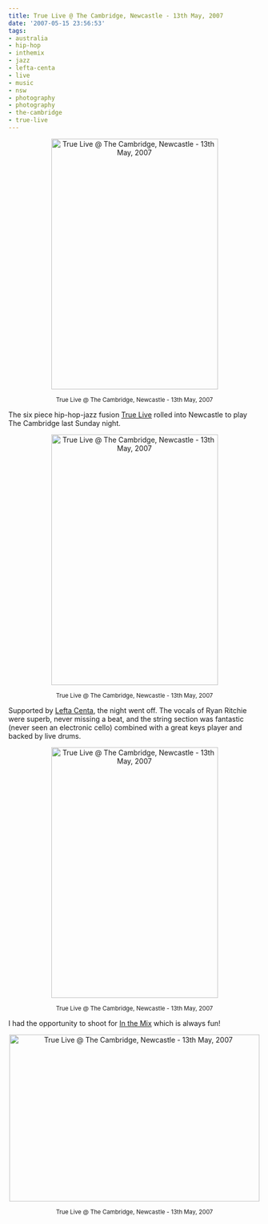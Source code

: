 ```yaml
---
title: True Live @ The Cambridge, Newcastle - 13th May, 2007
date: '2007-05-15 23:56:53'
tags:
- australia
- hip-hop
- inthemix
- jazz
- lefta-centa
- live
- music
- nsw
- photography
- photography
- the-cambridge
- true-live
---
```


<p align="center"><a href="http://www.flickr.com/photos/jufemaiz/499399870/" title="Photo Sharing"><img src="http://farm1.static.flickr.com/230/499399870_612eefd900.jpg" alt="True Live @ The Cambridge, Newcastle - 13th May, 2007" height="500" width="333" /></a></p>
<p align="center"><small>True Live @ The Cambridge, Newcastle - 13th May, 2007</small></p>
The six piece hip-hop-jazz fusion <a href="http://truelive.com.au">True Live</a> rolled into Newcastle to play The Cambridge last Sunday night.
<p align="center"><a href="http://www.flickr.com/photos/jufemaiz/499434455/" title="Photo Sharing"><img src="http://farm1.static.flickr.com/232/499434455_ec0582132a.jpg" alt="True Live @ The Cambridge, Newcastle - 13th May, 2007" height="500" width="333" /></a></p>
<p align="center"><small>True Live @ The Cambridge, Newcastle - 13th May, 2007</small></p>
Supported by <a href="http://www.leftacenta.com/">Lefta Centa</a>, the night went off. The vocals of Ryan Ritchie were superb, never missing a beat, and the string section was fantastic (never seen an electronic cello) combined with a great keys player and backed by live drums.
<p align="center"><a href="http://www.flickr.com/photos/jufemaiz/499423807/" title="Photo Sharing"><img src="http://farm1.static.flickr.com/190/499423807_a2e1ed053d.jpg" alt="True Live @ The Cambridge, Newcastle - 13th May, 2007" height="500" width="333" /></a></p>
<p align="center"><small>True Live @ The Cambridge, Newcastle - 13th May, 2007</small></p>
I had the opportunity to shoot for <a href="http://www.inthemix.com.au">In the Mix</a> which is always fun!
<p align="center"><a href="http://www.flickr.com/photos/jufemaiz/499422747/" title="Photo Sharing"><img src="http://farm1.static.flickr.com/210/499422747_5056aec68f.jpg" alt="True Live @ The Cambridge, Newcastle - 13th May, 2007" height="333" width="500" /></a></p>
<p align="center"><small>True Live @ The Cambridge, Newcastle - 13th May, 2007</small></p>
